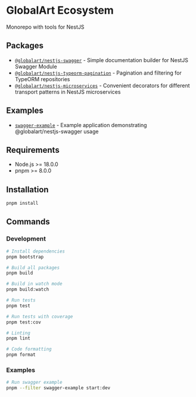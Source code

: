 # GlobalArt Ecosystem

Monorepo with tools for NestJS

## Packages

- [`@globalart/nestjs-swagger`](./packages/nestjs-swagger) - Simple documentation builder for NestJS Swagger Module
- [`@globalart/nestjs-typeorm-pagination`](./packages/nestjs-typeorm-pagination) - Pagination and filtering for TypeORM repositories
- [`@globalart/nestjs-microservices`](./packages/nestjs-microservices) - Convenient decorators for different transport patterns in NestJS microservices

## Examples

- [`swagger-example`](./examples/swagger-example) - Example application demonstrating @globalart/nestjs-swagger usage

## Requirements

- Node.js >= 18.0.0
- pnpm >= 8.0.0

## Installation

```bash
pnpm install
```

## Commands

### Development

```bash
# Install dependencies
pnpm bootstrap

# Build all packages
pnpm build

# Build in watch mode
pnpm build:watch

# Run tests
pnpm test

# Run tests with coverage
pnpm test:cov

# Linting
pnpm lint

# Code formatting
pnpm format
```

### Examples

```bash
# Run swagger example
pnpm --filter swagger-example start:dev
```
